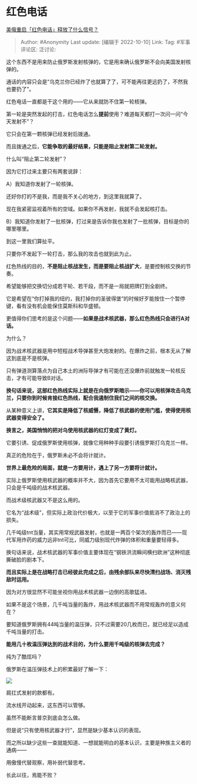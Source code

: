 # 红色电话
[美俄重启「红色电话」释放了什么信号？](https://www.zhihu.com/question/557890524/answer/2708653595)

> Author: #Anonymity
> Last update: [编辑于 2022-10-10]
> Link:
> Tag: #军事
> 评论区:
> 泛讨论:

这个东西不是用来防止俄罗斯发射核弹的，它是用来确认俄罗斯不会向美国发射核弹的。

通话的内容只会是“乌克兰你已经炸了也就算了了，可不能再往更远扔了，不然我也要扔了”。

红色电话一直都是干这个用的——它从来就防不住第一轮核弹。

第一轮是突然发起的打击，红色电话怎么**提前**使用？难道每天都打一次问一问“今天发射不”？

它只会在第一颗核弹已经发射后拨通。

而且拨通之后，**它能争取的最好结果，只能是阻止发射第二轮发射。**

什么叫“阻止第二轮发射”？

因为它打过来主要只有两套说辞：

A）我知道你发射了一轮核弹。

还好你打的不是我，而是我不关心的地方，到这里我就算了。

现在我紧密监视着所有的空域。如果你不再发射，我就不会发起核打击。

B）我知道你发射了一批核弹，打过来是告诉你我也发射了一批核弹，目标是你的哪里哪里。

到这一里我们算扯平。

只要你不发起下一轮打击，那么我的攻击也就到此为止。

红色热线的目的，**不是阻止核战发生，而是要阻止核战扩大**，是要控制核交换的节奏。

希望能够把交换切分成若干轮、若干段，而不是一局就把牌打到全剧终。

它是希望在“你打掉我的纽约，我打掉你的圣彼得堡”的时候好歹能按住一个暂停键，看有没有机会能保住莫斯科和华盛顿。

更值得你们思考的是这个问题——**如果是战术核武器，那么红色热线只会进行A对话。**

为什么？

因为战术核武器是用中短程战术导弹甚至大炮发射的。在爆炸之前，根本无从了解这到底是不是核弹。

只有弹道测算落点为自己本土的洲际导弹才有可能在还没爆炸前就触发一轮核反击，才有可能导致B对话。

**换句话来说，这部红色热线实际上就是在向俄罗斯暗示——你可以用核弹攻击乌克兰，只要你到时候肯接红色热线，配合我遏制住我们之间的核交换。**

从某种意义上讲，**它其实是降低了核威慑，降低了核武器的使用门槛，使得使用核武器变得安全了。**

**换言之，美国悄悄的把对乌使用核武器的红灯变成了黄灯。**

它要引诱、促成俄罗斯使用核弹，就像它用种种手段要引诱俄罗斯打乌克兰一样。

真正的危险在于，俄罗斯未必不会将计就计。

**世界上最危险的局面，就是一方要用计，遇上了另一方要将计就计。**

实际上俄罗斯使用核武器的概率并不大，因为首先它要用不太可能用战略核武器，只会是千吨级的战术核武器。

而战术级核武器又不是这么用的。

它名为“战术级”，但实际上政治代价极大，以至于它的军事价值抵消不了政治上的损失。

几千吨级tnt当量，其实用常规武器发射，也就是一两百个架次的轰炸而已——现代军用炸药的威力远非tnt可比，同威力级别现代炸弹的体积和重量要轻得多。

换句话来说，战术核武器的军事价值主要体现在“钢铁洪流瞬间横扫欧洲”这种彻底撕破脸的剧本下。

**而且实际上是在战略打击已经彼此完成之后，由残余部队来尽快清扫战场、消灭残敌时运用。**

因为对方很显然不可能坐视你用战术核武器一边倒的高歌猛进。

如果不是这个场景，几千吨当量的轰炸，用战术核武器而不用常规轰炸的意义何在？

要知道俄罗斯拥有44吨当量的温压弹，只不过需要20几枚而已，就已经足以造成千吨当量的打击。

**能用几十枚温压弹达到的战术目的，为什么要用千吨级的核弹去完成？**

纯为了酷炫吗？

俄罗斯在温压弹技术上的积累最好了解一下：

![](https://pic3.zhimg.com/50/v2-a89448fd4a11230dff93f28ecdbb0bef_720w.jpg?source=1940ef5c)

肩扛式发射的款都有。

流水线开动起来，这东西可以管够。

虽然不能断言普京到底会怎么做。

但是说“只有使用核武器才行”，显然是缺少基本认识的表现。

而之所以缺少这些一查就能知道、一想就能明白的基本认识，主要是种族主义者的通病——

用傲慢代替观察，用补弱代替思考。

长此以往，焉能不败？
